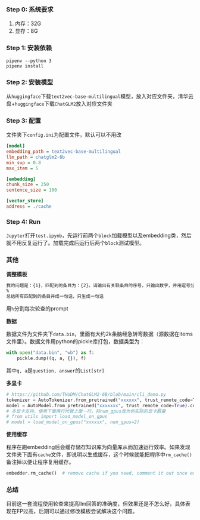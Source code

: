 ### Step 0: 系统要求

1. 内存：32G
2. 显存：8G

### Step 1: 安装依赖

```shell
pipenv --python 3
pipenv install
```

### Step 2: 安装模型

从`huggingface`下载`text2vec-base-multilingual`模型，放入对应文件夹，清华云盘+`huggingface`下载`ChatGLM2`放入对应文件夹

### Step 3: 配置

文件夹下`config.ini`为配置文件，默认可以不用改

```ini
[model]
embedding_path = text2vec-base-multilingual
llm_path = chatglm2-6b
min_sup = 0.8
max_item = 5

[embedding]
chunk_size = 250
sentence_size = 100

[vector_store]
address = ./cache
```

### Step 4: Run

`Jupyter`打开`test.ipynb`，先运行前两个`block`加载模型以及embedding类，然后就不用反复运行了。加载完成后运行后两个`block`测试模型。

### 其他

**调整模板**

```markdown
我的问题是：{1}，匹配到的条目为：{2}。请输出有关联条目的序号，只输出数字，并用逗号分割。请判断与我的问题匹配的条目，输出“好的”两个字"，若无匹配，输出”无匹配“
%
总结所有匹配到的条目并成一句话，只生成一句话
```

用`%`分割每次轮查的prompt

**数据**

数据文件为文件夹下`data.bin`，里面有大约2k条脑经急转弯数据（源数据在items文件里）。数据文件用python的pickle库打包，数据类型为：

```python
with open("data.bin", "wb") as f:
    pickle.dump((q, a, {}), f)
```

其中`q, a`是`question, answer`的`List[str]`

**多显卡**

```python
# https://github.com/THUDM/ChatGLM2-6B/blob/main/cli_demo.py
tokenizer = AutoTokenizer.from_pretrained("xxxxxx", trust_remote_code=True)
model = AutoModel.from_pretrained("xxxxxxx", trust_remote_code=True).cuda()
# 多显卡支持，使用下面两行代替上面一行，将num_gpus改为你实际的显卡数量
# from utils import load_model_on_gpus
# model = load_model_on_gpus("xxxxxx", num_gpus=2)
```

**使用缓存**

程序在跑embedding后会缓存储存知识库为向量库从而加速运行效率。如果发现文件夹下面有`cache`文件，即说明以生成缓存，这个时候就能把程序中`rm_cache()`备注掉以便让程序复用缓存。

```python
embedder.rm_cache()  # remove cache if you need, comment it out once embedding data for the first time
```

### 总结

目前这一套流程使用轮查来提高llm回答的准确度，但效果还是不怎么好，具体表现在FP过高，后期可以通过修改模板尝试解决这个问题。
